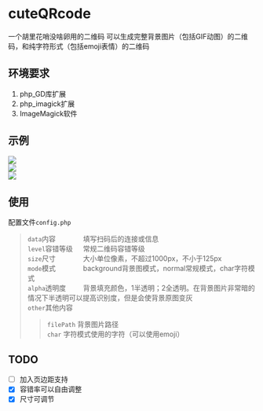 # cuteQRcode
一个胡里花哨没啥卵用的二维码
可以生成完整背景图片（包括GIF动图）的二维码，和纯字符形式（包括emoji表情）的二维码
## 环境要求
1. php_GD库扩展
2. php_imagick扩展
3. ImageMagick软件
## 示例
![](https://raw.githubusercontent.com/xiyuanpingtadi/cuteQRcode/master/temp/f026baf9ac80b64cb223a8a56c61d738.gif)  
![](https://raw.githubusercontent.com/xiyuanpingtadi/cuteQRcode/master/temp/38c75f3c2621311e1f8a09a6c92a85f3.jpg)  
![](https://raw.githubusercontent.com/xiyuanpingtadi/cuteQRcode/master/temp/739315c390ce5dde2e211e5bd2c06380.jpg)  
## 使用  
配置文件`config.php`  
    
>`data`内容&emsp;&emsp;&emsp;&emsp;填写扫码后的连接或信息  
>`level`容错等级&emsp;&ensp;常规二维码容错等级  
>`size`尺寸&emsp;&emsp;&emsp;&emsp;大小单位像素，不超过1000px，不小于125px  
>`mode`模式&emsp;&emsp;&emsp;&emsp;background背景图模式，normal常规模式，char字符模式  
>`alpha`透明度&emsp;&emsp;&ensp;背景填充颜色，1半透明；2全透明。在背景图片非常暗的情况下半透明可以提高识别度，但是会使背景原图变灰  
>`other`其他内容  
>>`filePath`      背景图片路径  
>>`char`          字符模式使用的字符（可以使用emoji）
## TODO
- [ ] 加入页边距支持  
- [X] 容错率可以自由调整
- [X] 尺寸可调节
